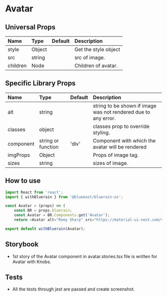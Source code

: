 # Avatar

## Universal Props

| Name | Type | Default | Description |
|:-----|:-----|:--------|:------------|
| style | Object |  | Get the style object |
| src | string | | src of image. |
| children | Node | | Children of avatar. |

## Specific Library Props

| Name | Type | Default | Description |
|:-----|:-----|:--------|:------------|
| alt | string |  | string to be shown if image was not rendered due to any error. |
| classes | object | | classes prop to override styling. |
| component | string or function | 'div' | Component with which the avatar will be rendered |
| imgProps | Object |  | Props of image tag. |
| sizes | string | | sizes of image. |

## How to use

```JavaScript
import React from 'react';
import { withBluerain } from '@blueeast/bluerain-os';

const Avatar = (props) => (
    const BR = props.bluerain;
    const Avatar = BR.Components.get('Avatar');
    return <Avatar alt="Remy Sharp" src="https://material-ui-next.com/static/images/remy.jpg" style={{height:35, width:35}} />;

export default withBluerain(Avatar);
```

## Storybook

- 1st story of the Avatar component in avatar.stories.tsx file is written for Avatar with Knobs.

## Tests

- All the tests through jest are passed and create screenshot.